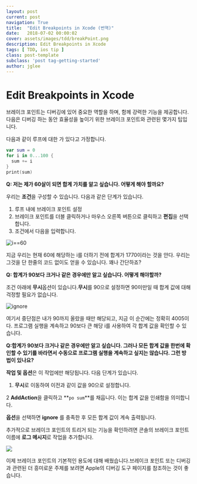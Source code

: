```yaml
---
layout: post
current: post
navigation: True
title:  "Edit Breakpoints in Xcode (번역)"
date:   2018-07-02 00:00:02
cover: assets/images/tdd/breakPoint.png
description: Edit Breakpoints in Xcode
tags: [ TDD, ios tip ]
class: post-template
subclass: 'post tag-getting-started'
author: jglee
---
```


# Edit Breakpoints in Xcode

 브레이크 포인트는 디버깅에 있어 중요한 역할을 하며, 함께 강력한 기능을 제공합니다. 다음은 디버깅 하는 동안 효율성을 높이기 위한 브레이크 포인트와 관련된 몇가지 팁입니다.

다음과 같이 루프에 대한 가 있다고 가정합니다.

```swift
var sum = 0
for i in 0...100 {
  sum += i
}
print(sum)
```

**Q: 저는 제가 60살이 되면 합계 가치를 알고 싶습니다. 어떻게 해야 할까요?**

 우리는 **조건**을 구성할 수 있습니다. 다음과 같은 단계가 있습니다.

1. 루프 내에 브레이크 포인트 설정
2. 브레이크 포인트를 더블 클릭하거나 마우스 오른쪽 버튼으로 클릭하고 **편집**을 선택합니다.
3. 조건에서 다음을 입력합니다.

![i==60](https://cdn-images-1.medium.com/max/800/1*CDd-8ynYOglKaYojibhfiQ.png)

 지금 우리는 현재 60에 해당하는 i를 더하기 전에 합계가 1770이라는 것을 안다. 우리는 그것을 단 한줄의 코드 없이도 얻을 수 있습니다. 꽤나 간단하죠?



**Q: 합계가 90보다 크거나 같은 경우에만 알고 싶습니다. 어떻게 해야할까?**

 조건 아래에 **무시**옵션이 있습니다.**무시**를 90으로 설정하면 90미만일 때 합계 값에 대해 걱정할 필요가 없습니다.

![ignore](https://cdn-images-1.medium.com/max/800/1*l_dv3Qm6fXqsRUy_cmYcjw.png)

 여기서 중단점은 내가 90까지 올랐을 때만 해당되고, 지금 이 순간에는 정확히 4005이다. 프로그램 실행을 계속하고 90보다 큰 해당 i를 사용하여 각 합계 값을 확인할 수 있습니다.



**Q:합계가 90보다 크거나 같은 경우에만 알고 싶습니다. 그러나 모든 합계 값을 한번에 확인할 수 있기를 바라면서 수동으로 프로그램 실행을 계속하고 싶지는 않습니다. 그런 방법이 있나요?**

 **작업 및 옵션**은 이 작업에만 해당됩니다. 다음 단계가 있습니다.

1. **무시**로 이동하여 이전과 같이 값을 90으로 설정합니다.

2 **AddAction**을 클릭하고 **`po sum`**를 채웁니다. 이는 합계 값을 인쇄함을 의미합니다.

**옵션**을 선택하면 **ignore**  를 충족한 후 모든 합계 값이 계속 출력됩니다.

추가적으로 브레이크 포인트의 트리거 되는 기능을 확인하려면 콘솔의 브레이크 포인트 이름에 **로그 메시지**로 작업을 추가합니다.

![](https://cdn-images-1.medium.com/max/800/1*8nR6Fh5g1hOaV_L2_Bcl3A.png)

 이제 브레이크 포인트의 기본적인 용도에 대해 배웠습니다.브레이크 포인트 또는 디버깅과 관련된 더 흥미로운 주제를 보려면 Apple의 디버깅 도구 페이지를 참조하는 것이 좋습니다.
